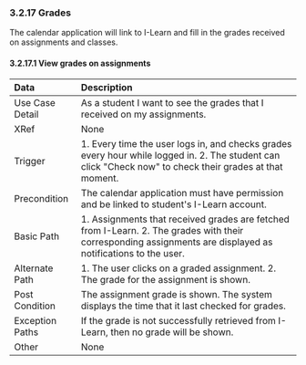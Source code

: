 ### 3.2.17 Grades

The calendar application will link to I-Learn and fill in the grades received on assignments and classes.

#### 3.2.17.1 View grades on assignments

| Data          | Description |
|:--------------|:-----------------|
|Use Case Detail  |As a student I want to see the grades that I received on my assignments.|
|XRef           | None|
|Trigger        | 1. Every time the user logs in, and checks grades every hour while logged in. 2. The student can click "Check now" to check their grades at that moment.|
|Precondition   | The calendar application must have permission and be linked to student's I-Learn account.|                       
|Basic Path	|1. Assignments that received grades are fetched from I-Learn. 2. The grades with their corresponding assignments are displayed as notifications to the user.|
|Alternate Path	|1. The user clicks on a graded assignment. 2. The grade for the assignment is shown.|			
|Post Condition |The assignment grade is shown. The system displays the time that it last checked for grades.|
|Exception Paths|If the grade is not successfully retrieved from I-Learn, then no grade will be shown.|
|Other		| None |

